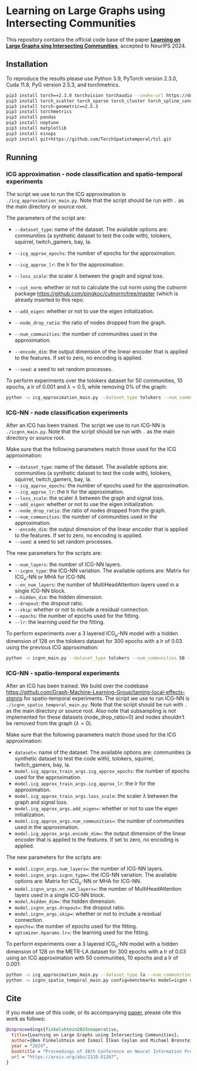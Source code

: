 # Learning on Large Graphs using Intersecting Communities

This repository contains the official code base of the paper **[Learning on Large Graphs sing Intersecting Communities](https://arxiv.org/abs/2405.20724)**, accepted to NeurIPS 2024.

[PyG]: https://pytorch-geometric.readthedocs.io/en/latest/

## Installation ##
To reproduce the results please use Python 3.9, PyTorch version 2.3.0, Cuda 11.8, PyG version 2.5.3, and torchmetrics.

```bash
pip3 install torch==2.3.0 torchvision torchaudio --index-url https://download.pytorch.org/whl/cu118
pip3 install torch_scatter torch_sparse torch_cluster torch_spline_conv -f https://data.pyg.org/whl/torch-2.3.0+cu118.html
pip3 install torch-geometric==2.5.3
pip3 install torchmetrics
pip3 install pandas
pip3 install neptune
pip3 install matplotlib
pip3 install einops
pip3 install git+https://github.com/TorchSpatiotemporal/tsl.git
```

## Running

### ICG approximation - node classification and spatio-temporal experiments 

The script we use to run the ICG approximation is ``./icg_approximation_main.py``.
Note that the script should be run with ``.`` as the main directory or source root.

The parameters of the script are:

- ``--dataset_type``: name of the dataset.
The available options are: communities (a synthetic dataset to test the code with), tolokers, squirrel, twitch_gamers, bay, la.

- ``--icg_approx_epochs``: the number of epochs for the approximation.
- ``--icg_approx_lr``: the lr for the approximation.
- ``--loss_scale``: the scaler $\lambda$ between the graph and signal loss.
- ``--cut_norm``: whether or not to calculate the cut norm using the cutnorm package https://github.com/pingkoc/cutnorm/tree/master (which is already inserted to this repo.
- ``--add_eigen``: whether or not to use the eigen initialization.
- ``--node_drop_ratio``: the ratio of nodes dropped from the graph.
- ``--num_communities``: the number of communities used in the approximation.
- ``--encode_dim``: the output dimension of the linear encoder that is applied to the features. If set to zero, no encoding is applied.
- ``--seed``: a seed to set random processes.

To perform experiments over the tolokers dataset for 50 communities, 10 epochs, a lr of 0.001 and $\lambda=0.5$, while removing 0% of the graph: 
```bash
python -u icg_approximation_main.py --dataset_type tolokers --num_communities 50 --icg_approx_epochs 10 --icg_approx_lr 0.001 --loss_scale 0.5 --node_drop_ratio 0.0
```

### ICG-NN - node classification experiments

After an ICG has been trained. The script we use to run ICG-NN is ``./icgnn_main.py``.
Note that the script should be run with ``.`` as the main directory or source root.

Make sure that the following parameters match those used for the ICG approximation:

- ``--dataset_type``: name of the dataset.
The available options are: communities (a synthetic dataset to test the code with), tolokers, squirrel, twitch_gamers, bay, la.
- ``--icg_approx_epochs``: the number of epochs used for the approximation.
- ``--icg_approx_lr``: the lr for the approximation.
- ``--loss_scale``: the scaler $\lambda$ between the graph and signal loss.
- ``--add_eigen``: whether or not to use the eigen initialization.
- ``--node_drop_ratio``: the ratio of nodes dropped from the graph.
- ``--num_communities``: the number of communities used in the approximation.
- ``--encode_dim``: the output dimension of the linear encoder that is applied to the features. If set to zero, no encoding is applied.
- ``--seed``: a seed to set random processes.

The new parameters for the scripts are:
- ``--num_layers``: the number of ICG-NN layers.
- ``--icgnn_type``: the ICG-NN variation.
The available options are: Matrix for ICG$_u$-NN or MHA for ICG-NN.
- ``--nn_num_layers``: the number of MultiHeadAttention layers used in a single ICG-NN block.
- ``--hidden_dim``: the hidden dimension.
- ``--dropout``: the dropout ratio.
- ``--skip``: whether or not to include a residual connection.
- ``--epochs``: the number of epochs used for the fitting.
- ``--lr``: the learning used for the fitting.

To perform experiments over a 3 layered ICG$_u$-NN model with a hidden dimension of 128 on the tolokers dataset for 300 epochs with a lr of 0.03 using the previous ICG approximation: 
```bash
python -u icgnn_main.py --dataset_type tolokers --num_communities 50 --icg_approx_epochs 10 --icg_approx_lr 0.001 --loss_scale 0.5 --node_drop_ratio 0.0 --num_layers 3 --icgnn_type Matrix --hidden_dim 128 --epochs 300 --lr 0.03
```

### ICG-NN - spatio-temporal experiments

After an ICG has been trained. We build over the codebase https://github.com/Graph-Machine-Learning-Group/taming-local-effects-stgnns for spatio-temporal experiments.
The script we use to run ICG-NN is ``./icgnn_spatio_temporal_main.py``.
Note that the script should be run with ``.`` as the main directory or source root.
Also note that subsampling is not implemented for these datasets (node_drop_ratio=0) and nodes shouldn't be removed from the graph ($\lambda=0$). 

Make sure that the following parameters match those used for the ICG approximation:

- ``dataset=``: name of the dataset.
The available options are: communities (a synthetic dataset to test the code with), tolokers, squirrel, twitch_gamers, bay, la.
- ``model.icg_approx_train_args.icg_approx_epochs``: the number of epochs used for the approximation.
- ``model.icg_approx_train_args.icg_approx_lr``: the lr for the approximation.
- ``model.icg_approx_train_args.loss_scale``: the scaler $\lambda$ between the graph and signal loss.
- ``model.icg_approx_args.add_eigen=``: whether or not to use the eigen initialization.
- ``model.icg_approx_args.num_communities=``: the number of communities used in the approximation.
- ``model.icg_approx_args.encode_dim=``: the output dimension of the linear encoder that is applied to the features. If set to zero, no encoding is applied.

The new parameters for the scripts are:
- ``model.icgnn_args.num_layers=``: the number of ICG-NN layers.
- ``model.icgnn_args.icgnn_type=``: the ICG-NN variation.
The available options are: Matrix for ICG$_u$-NN or MHA for ICG-NN.
- ``model.icgnn_args.nn_num_layers=``: the number of MultiHeadAttention layers used in a single ICG-NN block.
- ``model.hidden_dim=``: the hidden dimension.
- ``model.icgnn_args.dropout=``: the dropout ratio.
- ``model.icgnn_args.skip=``: whether or not to include a residual connection.
- ``epochs=``: the number of epochs used for the fitting.
- ``optimizer.hparams.lr=``: the learning used for the fitting.

To perform experiments over a 3 layered ICG$_u$-NN model with a hidden dimension of 128 on the METR-LA dataset for 300 epochs with a lr of 0.03 using an ICG approximation with 50 communities, 10 epochs and a lr of 0.001: 
```bash
python -u icg_approximation_main.py --dataset_type la --num_communities 50 --icg_approx_epochs 10 --icg_approx_lr 0.001 --loss_scale 0.0 --node_drop_ratio 0.0
python -u icgnn_spatio_temporal_main.py config=benchmarks model=icgnn dataset=la model.icg_approx_args.num_communities=50 model.icg_approx_train_args.epochs=10 model.icg_approx_train_args.lr=0.001 model.icg_approx_train_args.loss_scale=0.0 model.icgnn_args.num_layers=3 model.icgnn_args.icgnn_type=Matrix model.hidden_dim=128 epochs=300 optimizer.hparams.lr=0.03
```

## Cite

If you make use of this code, or its accompanying [paper](https://arxiv.org/abs/2405.20724), please cite this work as follows:
```bibtex
@inproceedings{finkelshtein2023cooperative,
  title={Learning on Large Graphs using Intersecting Communities}, 
  author={Ben Finkelshtein and İsmail İlkan Ceylan and Michael Bronstein and Ron Levie},
  year = "2024",
  booktitle = "Proceedings of 38th Conference on Neural Information Processing Systems (NeurIPS 2024)",
  url = "https://arxiv.org/abs/2310.01267",
}
```
